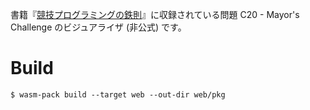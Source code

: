 書籍『<a href="https://book.mynavi.jp/ec/products/detail/id=131288" target="_blank" rel="noopener">競技プログラミングの鉄則</a>』に収録されている問題 C20 - Mayor's Challenge のビジュアライザ (非公式) です。

# Build

```console
$ wasm-pack build --target web --out-dir web/pkg
```
